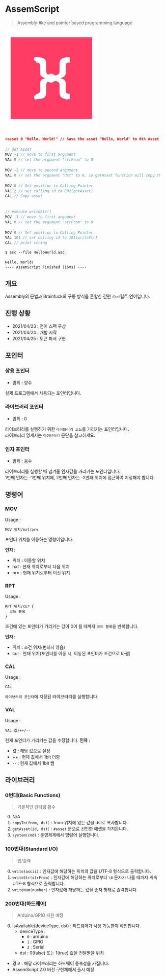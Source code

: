 # AssemScript
 > Assembly-like and pointer based programming language

<img src="./AssemScript.svg" width="300">

```c
#asset 0 "Hello, World!" // Save the asset "Hello, World" to 0th Asset Store

// get Asset
MOV -1 // move to first argument
VAL 0 // set the argument "strFrom" to 0

MOV -2 // move to second argument
VAL 0 // set the argument "dst" to 0, so getAsset function will copy the asset to 0th

MOV 0 // Set position to Calling Pointer
VAL 2 // set calling id to 002(getAsset)
CAL // Copy asset


// execute writeStr()
MOV -1 // move to first argument
VAL 0 // set the argument "strFrom" to 0

MOV 0 // Set position to Calling Pointer
VAL 101 // set calling id to 101(writeStr)
CAL // print string
```

```
$ asc --file HelloWorld.asc

Hello, World!
---- AssemScript Finished (16ms) ----
```

## 개요
Assembly의 문법과 Brainfuck의 구동 방식을 혼합한 간편 스크립트 언어입니다.

## 진행 상황
 * 2021/04/23 : 언어 스펙 구상
 * 2021/04/24 : 개발 시작
 * 2021/04/25 : 토큰 파서 구현

## 포인터
### 상용 포인터
 * 범위 : 양수

실제 프로그램에서 사용되는 포인터입니다.

### 라이브러리 포인터
 * 범위 : 0

라이브러리를 실행하기 위한 `라이브러리 코드`를 가리키는 포인터입니다.   
라이브러리 명세서는 `라이브러리` 문단을 참고하세요.

### 인자 포인터
 * 범위 : 음수

라이브러리를 실행할 때 넘겨줄 인자값을 가리키는 포인터입니다.   
1번째 인자는 -1번째 위치에, 2번째 인자는 -2번째 위치에 접근하여 지정해야 합니다.

## 명령어
### MOV
Usage :
```
MOV 위치/nxt/prv
```
포인터 위치를 이동하는 명령어입니다.   

**인자 :**
 * 위치 : 이동할 위치
 * nxt : 현재 위치로부터 다음 위치
 * prv : 현재 위치로부터 이전 위치


### RPT
Usage :
```
RPT 위치/cur {
  코드 블록
}
```
조건에 있는 포인터가 가리키는 값이 0이 될 때까지 `코드 블록`을 반복합니다.

**인자 :**
 * 위치 : 조건 위치(변하지 않음)
 * cur : 현재 위치(포인터를 이동 시, 이동된 포인터가 조건으로 바뀜)

### CAL
Usage :
```
CAL
```
`라이브러리 포인터`에 지정된 라이브러리를 실행합니다.

### VAL
Usage :
```
VAL 값/++/--
```
현재 포인터가 가리키는 값을 수정합니다.
**인자 :**
 * 값 : 해당 값으로 설정
 * ++ : 현재 값에서 1bit 더함
 * -- : 현재 값에서 1bit 뺌

## 라이브러리
### 0번대(Basic Functions)
> 기본적인 런타임 함수

 0. N/A
 1. `copyTo(from, dst)` : from 위치에 있는 값을 dst로 복사합니다.
 2. `getAsset(id, dst)` : `#asset` 문으로 선언한 에셋을 가져옵니다.
 3. `system(cmd)` : 운영체제에서 명령어 실행합니다.

### 100번대(Standard I/O)
> 입/출력

 0. `write(ascii)` : 인자값에 해당하는 위치의 값을 UTF-8 형식으로 출력합니다.
 1. `writeStr(strFrom)` : 인자값에 해당하는 위치로부터 `\0` 문자가 나올 때까지 계속 UTF-8 형식으로 출력합니다.
 2. `writeNum(number)` : 인자값에 해당하는 값을 숫자 형태로 출력합니다.

### 200번대(하드웨어)
> Arduino/GPIO 지원 예정
 0. isAvailable(deviceType, dst) : 하드웨어가 사용 가능한지 확인합니다.
    * deviceType :
      * `0` : arduino
      * `1` : GPIO
      * `2` : Serial
    * dst : 0(false) 또는 1(true) 값을 전달받을 위치

 * 경고 : 해당 라이브러리는 하드웨어 종속성을 가집니다.
 * AssemScript 2.0 버전 구현체에서 출시 예정